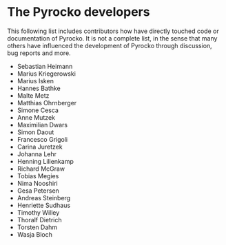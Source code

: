 # The Pyrocko developers

This following list includes contributors how have directly touched code or documentation of Pyrocko. 
It is not a complete list, in the sense that many others have influenced the development of Pyrocko through discussion, bug reports and more.

* Sebastian Heimann
* Marius Kriegerowski
* Marius Isken
* Hannes Bathke
* Malte Metz
* Matthias Ohrnberger
* Simone Cesca
* Anne Mutzek
* Maximilian Dwars
* Simon Daout
* Francesco Grigoli
* Carina Juretzek
* Johanna Lehr
* Henning Lilienkamp
* Richard McGraw
* Tobias Megies
* Nima Nooshiri
* Gesa Petersen
* Andreas Steinberg
* Henriette Sudhaus
* Timothy Willey
* Thoralf Dietrich
* Torsten Dahm
* Wasja Bloch
